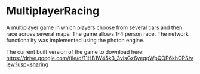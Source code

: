 # MultiplayerRacing

A multiplayer game in which players choose from several cars and then race across several maps. The game allows 1-4 person race. The network functionality was implemented using the photon engine.  

The current built version of the game to download here:
https://drive.google.com/file/d/11HB1W45k3_3vlsGz6yeqgWpQQP6khCPS/view?usp=sharing
